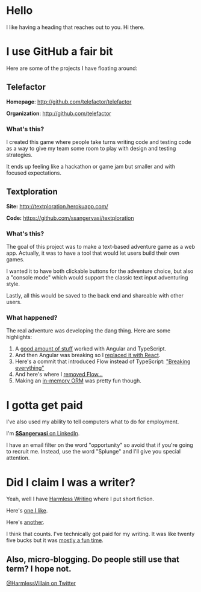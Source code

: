 # Hello

I like having a heading that reaches out to you. Hi there.

# I use GitHub a fair bit

Here are some of the projects I have floating around:

## Telefactor

**Homepage**: <http://github.com/telefactor/telefactor>

**Organization**: <http://github.com/telefactor>

### What's this?
I created this game where people take turns writing code and testing code as a
way to give my team some room to play with design and testing strategies.

It ends up feeling like a hackathon or game jam but smaller and with focused expectations.

## Textploration

**Site:** <http://textploration.herokuapp.com/>

**Code:** <https://github.com/ssangervasi/textploration>

### What's this?
The goal of this project was to make a text-based adventure game as a web app.
Actually, it was to have a tool that would let users build their own games.

I wanted it to have both clickable buttons for the adventure choice, but also a
"console mode" which would support the classic text input adventuring style.

Lastly, all this would be saved to the back end and shareable with other users.

### What happened?
The real adventure was developing the dang thing. Here are some highlights:

1. A [good amount of stuff](https://github.com/ssangervasi/textploration/commit/7599493786e13bb5baaeff33617fd0c3879c7276)
   worked with Angular and TypeScript.
2. And then Angular was breaking so I [replaced it with React](https://github.com/ssangervasi/textploration/commit/fb3cce227353acab087f6f5c28aaeb1c9cd6fade).
3. Here's a commit that introduced Flow instead of TypeScript: ["Breaking everything"](https://github.com/ssangervasi/textploration/commit/d7efdb7064d5e34746d5987c19ccbdfb4a9689af#diff-61c3a17af2ba0f532c026a8e71018355)
4. And here's where I [removed Flow...](https://github.com/ssangervasi/textploration/commit/6805d10136685ac7ac08fac4e3b4176c9afb0f44)
5. Making an [in-memory ORM](https://github.com/ssangervasi/textploration/tree/master/src/txpn/core/ORM) was pretty fun though.

# I gotta get paid
I've also used my ability to tell computers what to do for employment. 

I'm [**SSangervasi** on LinkedIn](https://www.linkedin.com/in/ssangervasi).

I have an email filter on the word "opportunity" so avoid that if you're going
to recruit me. Instead, use the word "Splunge" and I'll give you special attention.

# Did I claim I was a writer?
Yeah, well I have [Harmless Writing](https://harmlesswriting.com) where I put short fiction.

Here's [one I like](https://harmlesswriting.com/2017/08/19/a-night-out/).

Here's [another](https://harmlesswriting.com/2016/10/17/caught/).

I think that counts.
I've technically got paid for my writing. It was like twenty five bucks but it was
[mostly a fun time](https://harmlesswriting.com/2018/05/20/aficionado/).

## Also, micro-blogging. Do people still use that term? I hope not.
[@HarmlessVillain on Twitter](https://www.twitter.com/HarmlessVillain)
